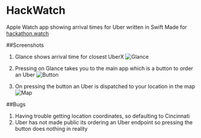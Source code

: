 HackWatch
=========

Apple Watch app showing arrival times for Uber written in Swift
Made for [hackathon.watch](http://hackathon.watch)

##Screenshots

1. Glance shows arrival time for closest UberX
![Glance](https://raw.githubusercontent.com/sapanbhuta/HackWatch/master/Screenshots/1.png)

2. Pressing on Glance takes you to the main app which is a button to order an Uber
![Button](https://raw.githubusercontent.com/sapanbhuta/HackWatch/master/Screenshots/2.png)

3. On pressing the button an Uber is dispatched to your location in the map
![Map](https://raw.githubusercontent.com/sapanbhuta/HackWatch/master/Screenshots/3.png)

##Bugs
1. Having trouble getting location coordinates, so defaulting to Cincinnati
1. Uber has not made public its ordering an Uber endpoint so pressing the button does nothing in reality